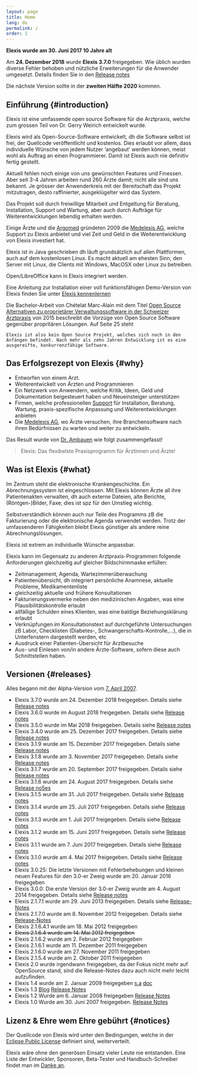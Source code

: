 ```yaml
---
layout: page
title: Home
lang: de
permalink: /
order: 1
---
```


**Elexis wurde am 30. Juni 2017 10 Jahre alt**

Am **24. Dezember 2018** wurde **Elexis 3.7.0** freigegeben. Wie üblich wurden diverse Fehler behoben und nützliche Erweiterungen für die Anwender umgesetzt. Details finden Sie in den [Release notes](https://wiki.elexis.info/Release-Notes-3.7.0)

Die nächste Version sollte in der **zweiten Hälfte 2020** kommen.

Einführung {#introduction}
----------

Elexis ist eine umfassende open source Software für die Arztpraxis,
welche zum grossen Teil von Dr. Gerry Weirich entwickelt wurde.

Elexis wird als Open-Source-Software entwickelt, dh die Software selbst
ist frei, der Quellcode veröffentlicht und kostenlos. Dies erlaubt vor
allem, dass individuelle Wünsche von jedem Nutzer ‘angebaut’ werden
können, meist wohl als Auftrag an einen Programmierer. Damit ist Elexis
auch nie definitiv fertig gestellt.

Aktuell fehlen noch einige von uns gewünschten Features und Finessen.
Aber seit 3-4 Jahren arbeiten rund 260 Ärzte damit; nicht alle sind uns
bekannt. Je grösser der Anwenderkreis mit der Bereitschaft das Projekt
mitzutragen, desto raffinierter, ausgeklügelter wird das System.

Das Projekt soll durch freiwillige Mitarbeit und Entgeltung für
Beratung, Installation, Support und Wartung, aber auch durch Aufträge
für Weiterentwicklungen lebendig erhalten werden.

Einige Ärzte und die [Argomed](http://www.argomed.ch/) gründeten 2009
die [Medelexis AG](http://www.medelexis.ch), welche Support zu Elexis
anbietet und viel Zeit und Geld in die Weiterentwicklung von Elexis
investiert hat.

Elexis ist in Java geschrieben dh läuft grundsätzlich auf allen
Plattformen, auch auf dem kostenlosen Linux. Es macht aktuell am ehesten
Sinn, den Server mit Linux, die Clients mit Windows, MacOSX oder Linux
zu betreiben.

Open/LibreOffice kann in Elexis integriert werden.

Eine Anleitung zur Installation einer voll funktionsfähigen Demo-Version
von Elexis finden Sie unter [Elexis kennenlernen](https://wiki.elexis.info/Installation_Elexis_3.0_OpenSource)

Die Bachelor-Arbeit von Chételat Marc-Alain mit dem Titel [Open Source
Alternativen zu proprietärer Verwaltungssoftware in der Schweizer
Arztpraxis](http://www.digitale-nachhaltigkeit.unibe.ch/unibe/portal/fak_wiso/a_bwl/inst_wi/abt_digital/content/e273593/e393023/e393029/e393448/Chetelat2015_OSSArztpraxisLoesung_ger.pdf)
von 2015 beschreibt die Vorzüge von Open Source Software gegenüber
propritären Lösungen. Auf Seite 25 steht

    Elexis ist also kein Open Source Projekt, welches sich noch in den Anfängen befindet. Nach mehr als zehn Jahren Entwicklung ist es eine ausgereifte, konkurrenzfähige Software.

Das Erfolgsrezept von Elexis {#why}
----------------------------

-   Entworfen von einem Arzt.
-   Weiterentwickelt von Ärzten und Programmieren
-   Ein Netzwerk von Anwendern, welche Kritik, Ideen, Geld und
    Dokumentation beigesteuert haben und Neueinsteiger unterstützen
-   Firmen, welche professionellen [Support](support.html) für
    Installation, Beratung, Wartung, praxis-spezifische Anpassung und
    Weiterentwicklungen anbieten
-   Die [Medelexis AG](http://www.medelexis.ch), wo Ärzte versuchen,
    ihre Branchensoftware nach ihren Bedürfnissen zu warten und weiter
    zu entwickeln.

Das Result wurde von [Dr.
Ambauen](https://sourceforge.net/users/ambadso) wie folgt
zusammengefasst!

> Elexis: Das flexibelste Praxisprogramm für Ärztinnen und Ärzte!

Was ist Elexis {#what}
--------------

Im Zentrum steht die elektronische Krankengeschichte. Ein
Abrechnungssystem ist eingeschlossen. Mit Elexis können Ärzte all ihre
Patientenakten verwalten, dh auch externe Dateien, alte Berichte,
(Röntgen-)Bilder, Faxe; dies ist spz für den Umstieg wichtig.

Selbstverständlich können auch nur Teile des Programms zB die
Fakturierung oder die elektronische Agenda verwendet werden.
Trotz der umfassenderen Fähigkeiten bleibt Elexis günstiger als andere
reine Abrechnungslösungen.

Elexis ist extrem an individuelle Wünsche anpassbar.

Elexis kann im Gegensatz zu anderen Arztpraxis-Programmen folgende
Anforderungen gleichzeitig auf gleicher Bildschirmmaske erfüllen:

-   Zeitmanagement, Agenda, Wartezimmerüberwachung
-   Patientenübersicht, dh integriert persönliche Anamnese, aktuelle
    Probleme, Medikamentenliste
-   gleichzeitig aktuelle und frühere Konsultationen
-   Fakturierungsvermerke neben den medizinischen Angaben, was eine
    Plausibilitätskontrolle erlaubt
-   allfällige Schulden eines Klienten, was eine baldige
    Beziehungsklärung erlaubt
-   Verknüpfungen im Konsultationstext auf durchgeführte Untersuchungen
    zB Labor, Checklisten (Diabetes-, Schwangerschafts-Kontrolle,…), die
    in Unterfenstern dargestellt werden, etc
-   Ausdruck einer Patienten-Übersicht für Arztbesuche
-   Aus- und Einlesen von/in andere Ärzte-Software, sofern diese auch
    Schnittstellen haben.

Versionen {#releases}
---------

Alles begann mit der Alpha-Version vom [7. April
2007](http://sourceforge.net/p/elexis/news/2006/04/alpha-version-freigegeben/).

-   Elexis 3.7.0 wurde am 24. Dezember 2018 freigegeben. Details siehe
    [Release notes](https://wiki.elexis.info/Release-Notes-3.7.0)
-   Elexis 3.6.0 wurde im August 2018 freigegeben. Details siehe
    [Release notes](https://wiki.elexis.info/Release-Notes-3.6.0)
-   Elexis 3.5.0 wurde im Mai 2018 freigegeben. Details siehe
    [Release notes](https://wiki.elexis.info/Release-Notes-3.5.0)
-   Elexis 3.4.0 wurde am 25. Dezember 2017 freigegeben. Details siehe
    [Release notes](https://wiki.elexis.info/Release-Notes-3.4.0)
-   Elexis 3.1.9 wurde am 15. Dezember 2017 freigegeben. Details siehe
    [Release notes](https://wiki.elexis.info/Release-Notes-3.1.9)
-   Elexis 3.1.8 wurde am 3. November 2017 freigegeben. Details siehe
    [Release notes](https://wiki.elexis.info/Release-Notes-3.1.8)
-   Elexis 3.1.7 wurde am 20. September 2017 freigegeben. Details siehe
    [Release notes](https://wiki.elexis.info/Release-Notes-3.1.7)
-   Elexis 3.1.6 wurde am 24. August 2017 freigegeben. Details siehe
    [Release no5es](https://wiki.elexis.info/Release-Notes-3.1.6)
-   Elexis 3.1.5 wurde am 31. Juli 2017 freigegeben. Details siehe
    [Release notes](https://wiki.elexis.info/Release-Notes-3.1.5)
-   Elexis 3.1.4 wurde am 25. Juli 2017 freigegeben. Details siehe
    [Release notes](https://wiki.elexis.info/Release-Notes-3.1.4)
-   Elexis 3.1.3 wurde am 1. Juli 2017 freigegeben. Details siehe
    [Release notes](https://wiki.elexis.info/Release-Notes-3.1.3)
-   Elexis 3.1.2 wurde am 15. Juni 2017 freigegeben. Details siehe
    [Release notes](https://wiki.elexis.info/Release-Notes-3.1.2)
-   Elexis 3.1.1 wurde am 7. Juni 2017 freigegeben. Details siehe
    [Release notes](https://wiki.elexis.info/Release-Notes-3.1.1)
-   Elexis 3.1.0 wurde am 4. Mai 2017 freigegeben. Details siehe
    [Release notes](https://wiki.elexis.info/Release-Notes-3.1.0)
-   Elexis 3.0.25: Die letzte Versionen mit Fehlerbehebungen und kleinen neuen Features für den 3.0-er Zweig
    wurde am 20. Januar 2016 freigegeben
-   Elexis 3.0.0: Die erste Version der 3.0-er Zweig wurde am 4. August 2014 freigegeben.  Details siehe
    [Release notes](https://wiki.elexis.info/Release-Notes-3.0.0)
-   Elexis 2.1.7.1 wurde am 29. Juni 2013 freigegeben. Details siehe
    [Release-Notes](https://github.com/elexis/elexis/wiki/Release-Notes-for-2.1.7.1)
-   Elexis 2.1.7.0 wurde am 8. November 2012 freigegeben. Details siehe
    [Release-Notes](https://github.com/elexis/elexis/wiki/Release-Notes-for-2.1.7.0)
-   Elexis 2.1.6.4.1 wurde am 18. Mai 2012 freigegeben
-   ~~Elexis 2.1.6.4 wurde am 14. Mai 2012 freigegeben~~
-   Elexis 2.1.6.2 wurde am 2. Februar 2012 freigegeben
-   Elexis 2.1.6.1 wurde am 11. Dezember 2011 freigegeben
-   Elexis 2.1.6.0 wurde am 27. November 2011 freigegeben
-   Elexis 2.1.5.4 wurde am 2. Oktober 2011 freigegeben
-   Elexis 2.0 wurde irgendwann freigegeben, da der Fokus nicht mehr auf
    OpenSource stand, sind die Release-Notes dazu auch nicht mehr leicht
    aufzufinden.
-   Elexis 1.4 wurde am 2. Januar 2009 freigegeben
    [s.a](http://sourceforge.net/p/elexis/news/2008/12/release-14/)
    [doc](http://www.rgw.ch/elexis/dox/update14.pdf)
-   Elexis 1.3
    [Blog](http://elexisblog.blogspot.ch/2008_04_01_archive.html)
    [Release Notes](http://www.elexis.ch/jp/content/view/202/39/)
-   Elexis 1.2 Wurde am 6. Januar 2008 freigegeben [Release
    Notes](http://sourceforge.net/p/elexis/news/2008/01/release-12/)
-   Elexis 1.0 Wurde am 30. Juni 2007 freigegeben. [Release
    Notes](http://sourceforge.net/p/elexis/news/2007/07/release-10/)

Lizenz & Ehre wem Ehre gebührt {#notices}
------------------------------

Der Quellcode von Elexis wird unter den Bedingungen, welche in der
[Eclipse Public License](epl-v10.html) definiert sind, weiterverteilt.

Elexis wäre ohne den generösen Einsatz vieler Leute nie entstanden. Eine
Liste der Entwickler, Sponsoren, Beta-Tester und Handbuch-Schreiber
findet man im [Danke an]({{site.baseurl}}/contributors).


